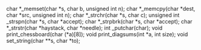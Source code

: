 
char *_memset(char *s, char b, unsigned int n);
char *_memcpy(char *dest, char *src, unsigned int n);
char *_strchr(char *s, char c);
unsigned int _strspn(char *s, char *accept);
char *_strpbrk(char *s, char *accept);
char *_strstr(char *haystack, char *needle);
int _putchar(char);
void print_chessboard(char (*a)[8]);
void print_diagsums(int *a, int size);
void set_string(char **s, char *to);
